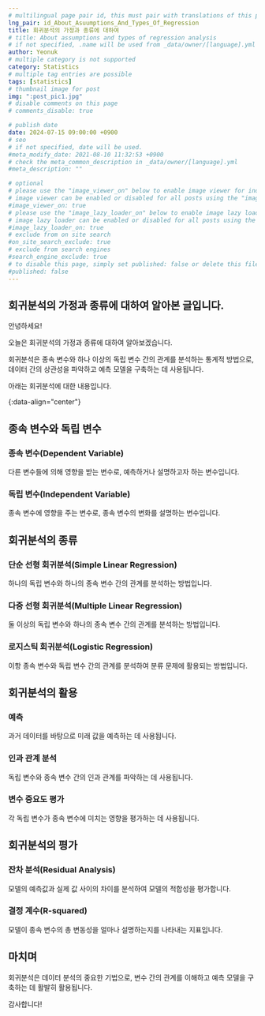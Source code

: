 ```yaml
---
# multilingual page pair id, this must pair with translations of this page. (This name must be unique)
lng_pair: id_About_Asuumptions_And_Types_Of_Regression
title: 회귀분석의 가정과 종류에 대하여
# title: About assumptions and types of regression analysis
# if not specified, .name will be used from _data/owner/[language].yml
author: Yeonuk
# multiple category is not supported
category: Statistics
# multiple tag entries are possible
tags: [statistics]
# thumbnail image for post
img: ":post_pic1.jpg"
# disable comments on this page
# comments_disable: true

# publish date
date: 2024-07-15 09:00:00 +0900
# seo
# if not specified, date will be used.
#meta_modify_date: 2021-08-10 11:32:53 +0900
# check the meta_common_description in _data/owner/[language].yml
#meta_description: ""

# optional
# please use the "image_viewer_on" below to enable image viewer for individual pages or posts (_posts/ or [language]/_posts folders).
# image viewer can be enabled or disabled for all posts using the "image_viewer_posts: true" setting in _data/conf/main.yml.
#image_viewer_on: true
# please use the "image_lazy_loader_on" below to enable image lazy loader for individual pages or posts (_posts/ or [language]/_posts folders).
# image lazy loader can be enabled or disabled for all posts using the "image_lazy_loader_posts: true" setting in _data/conf/main.yml.
#image_lazy_loader_on: true
# exclude from on site search
#on_site_search_exclude: true
# exclude from search engines
#search_engine_exclude: true
# to disable this page, simply set published: false or delete this file
#published: false
---
```


<!-- outline-start -->

## 회귀분석의 가정과 종류에 대하여 알아본 글입니다.

안녕하세요!

오늘은 회귀분석의 가정과 종류에 대하여 알아보겠습니다.

회귀분석은 종속 변수와 하나 이상의 독립 변수 간의 관계를 분석하는 통계적 방법으로, 데이터 간의 상관성을 파악하고 예측 모델을 구축하는 데 사용됩니다.

아래는 회귀분석에 대한 내용입니다.

{:data-align="center"}

<!-- outline-end -->

## 종속 변수와 독립 변수

### 종속 변수(Dependent Variable)

다른 변수들에 의해 영향을 받는 변수로, 예측하거나 설명하고자 하는 변수입니다.

### 독립 변수(Independent Variable)

종속 변수에 영향을 주는 변수로, 종속 변수의 변화를 설명하는 변수입니다.

## 회귀분석의 종류

### 단순 선형 회귀분석(Simple Linear Regression)

하나의 독립 변수와 하나의 종속 변수 간의 관계를 분석하는 방법입니다.

### 다중 선형 회귀분석(Multiple Linear Regression)

둘 이상의 독립 변수와 하나의 종속 변수 간의 관계를 분석하는 방법입니다.

### 로지스틱 회귀분석(Logistic Regression)

이항 종속 변수와 독립 변수 간의 관계를 분석하여 분류 문제에 활용되는 방법입니다.

## 회귀분석의 활용

### 예측

과거 데이터를 바탕으로 미래 값을 예측하는 데 사용됩니다.

### 인과 관계 분석

독립 변수와 종속 변수 간의 인과 관계를 파악하는 데 사용됩니다.

### 변수 중요도 평가

각 독립 변수가 종속 변수에 미치는 영향을 평가하는 데 사용됩니다.

## 회귀분석의 평가

### 잔차 분석(Residual Analysis)

모델의 예측값과 실제 값 사이의 차이를 분석하여 모델의 적합성을 평가합니다.

### 결정 계수(R-squared)

모델이 종속 변수의 총 변동성을 얼마나 설명하는지를 나타내는 지표입니다.

## 마치며

회귀분석은 데이터 분석의 중요한 기법으로, 변수 간의 관계를 이해하고 예측 모델을 구축하는 데 활발히 활용됩니다.

감사합니다!
